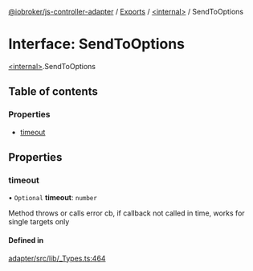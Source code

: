[@iobroker/js-controller-adapter](../README.md) / [Exports](../modules.md) / [\<internal\>](../modules/internal_.md) / SendToOptions

# Interface: SendToOptions

[\<internal\>](../modules/internal_.md).SendToOptions

## Table of contents

### Properties

- [timeout](internal_.SendToOptions.md#timeout)

## Properties

### timeout

• `Optional` **timeout**: `number`

Method throws or calls error cb, if callback not called in time, works for single targets only

#### Defined in

[adapter/src/lib/_Types.ts:464](https://github.com/ioBroker/ioBroker.js-controller/blob/5c723a4aca9318c1ca4bf76890cc718cda8d7a8f/packages/adapter/src/lib/_Types.ts#L464)
